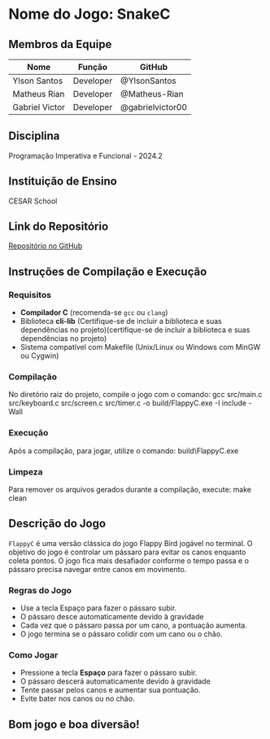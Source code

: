 # Nome do Jogo: SnakeC

## Membros da Equipe
| Nome               | Função             | GitHub             |
|--------------------|--------------------|--------------------|
| Ylson Santos       | Developer          | @YlsonSantos       |
| Matheus Rian       | Developer          | @Matheus-Rian      |
| Gabriel Victor     | Developer          | @gabrielvictor00   |

## Disciplina
Programação Imperativa e Funcional - 2024.2

## Instituição de Ensino
CESAR School

## Link do Repositório
[Repositório no GitHub](https://github.com/YlsonSantos/Jogo-C.git)

## Instruções de Compilação e Execução

### Requisitos
- **Compilador C** (recomenda-se `gcc` ou `clang`)
- Biblioteca **cli-lib** (Certifique-se de incluir a biblioteca e suas dependências no projeto)(certifique-se de incluir a biblioteca e suas dependências no projeto)
- Sistema compatível com Makefile (Unix/Linux ou Windows com MinGW ou Cygwin)

### Compilação
No diretório raiz do projeto, compile o jogo com o comando:
gcc src/main.c src/keyboard.c src/screen.c src/timer.c -o build/FlappyC.exe -I include -Wall

### Execução
Após a compilação, para jogar, utilize o comando: 
build\FlappyC.exe

### Limpeza
Para remover os arquivos gerados durante a compilação, execute:
make clean


## Descrição do Jogo
`FlappyC` é uma versão clássica do jogo Flappy Bird jogável no terminal. O objetivo do jogo é controlar um pássaro para evitar os canos enquanto coleta pontos. O jogo fica mais desafiador conforme o tempo passa e o pássaro precisa navegar entre canos em movimento.

### Regras do Jogo
- Use a tecla Espaço para fazer o pássaro subir.
- O pássaro desce automaticamente devido à gravidade
- Cada vez que o pássaro passa por um cano, a pontuação aumenta.
- O jogo termina se o pássaro colidir com um cano ou o chão.

### Como Jogar
- Pressione a tecla **Espaço** para fazer o pássaro subir.
- O pássaro descerá automaticamente devido à gravidade
- Tente passar pelos canos e aumentar sua pontuação.
- Evite bater nos canos ou no chão.

## Bom jogo e boa diversão!